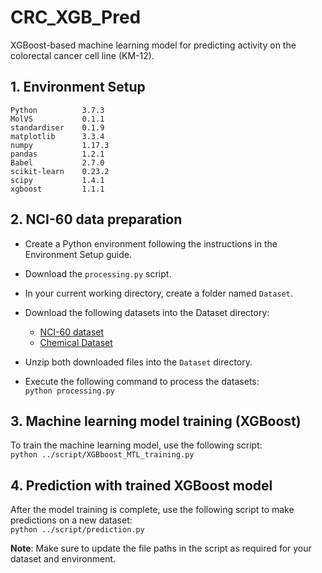 # CRC_XGB_Pred
XGBoost-based machine learning model for predicting activity on the colorectal cancer cell line (KM-12).

##  1. Environment Setup <br />
```Python          3.7.3``` <br />
```MolVS           0.1.1``` <br />
```standardiser    0.1.9``` <br />
```matplotlib      3.3.4``` <br />
```numpy           1.17.3``` <br />
```pandas          1.2.1``` <br />
```Babel           2.7.0``` <br />
```scikit-learn    0.23.2``` <br />
```scipy           1.4.1``` <br />
```xgboost         1.1.1``` <br />

##  2. NCI-60 data preparation
- Create a Python environment following the instructions in the Environment Setup guide.
  
- Download the ```processing.py``` script.

- In your current working directory, create a folder named ```Dataset```.

- Download the following datasets into the Dataset directory:

   - [NCI-60 dataset](https://wiki.nci.nih.gov/display/NCIDTPdata/NCI-60+Data+Download+-+Previous+Releases?preview=/147193864/374736079/NCI60_GI50_2016b.zip) <br />
   - [Chemical Dataset](https://wiki.nci.nih.gov/display/NCIDTPdata/Chemical+Data?preview=/155844992/339380766/Chem2D_Jun2016.zip)

- Unzip both downloaded files into the ```Dataset``` directory.

- Execute the following command to process the datasets:<br />
   ```python processing.py```


## 3. Machine learning model training (XGBoost)

To train the machine learning model, use the following script:<br />
   ```python ../script/XGBboost_MTL_training.py```


## 4. Prediction with trained XGBoost model

After the model training is complete, use the following script to make predictions on a new dataset:<br />
   ```python ../script/prediction.py```

**Note**: Make sure to update the file paths in the script as required for your dataset and environment.

